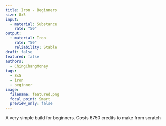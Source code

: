 ```yaml
---
title: Iron - Beginners
size: 8x5
input:
  - material: Substance
    rate: "50"
output:
  - material: Iron
    rate: "50"
    reliability: Stable
draft: false
featured: false
authors:
  - ChingChangMoney
tags:
  - 8x5
  - iron
  - beginner
image:
  filename: featured.png
  focal_point: Smart
  preview_only: false
---
```

A very simple build for beginners. Costs 6750 credits to make from scratch